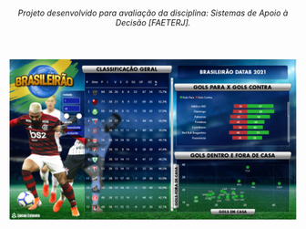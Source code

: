 <div align="center">
<i><h6>Projeto desenvolvido para avaliação da disciplina: Sistemas de Apoio à Decisão [FAETERJ].<br></br>
</div>
<a name="back-to-top">

<h1 align="center">
  <img width="1000" src="https://github.com/LucasEsteves2/Dashboard-Brasileirao2021-PowerBi/blob/main/print.png" />
  <br />


</table>
